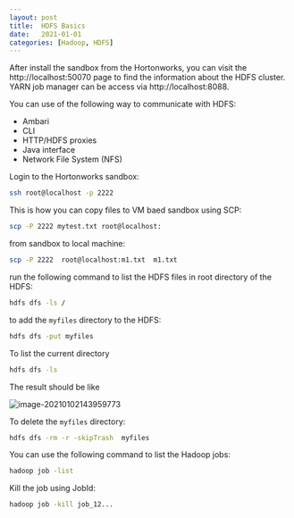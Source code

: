 ```yaml
---
layout: post
title:  HDFS Basics
date:   2021-01-01
categories: [Hadoop, HDFS]
---
```


After install the sandbox from the Hortonworks, you can visit the http://localhost:50070 page to find the information about the HDFS cluster. YARN job manager can be access via http://localhost:8088. 

<!--more-->


You can use of the following way to communicate with HDFS:

- Ambari
- CLI
- HTTP/HDFS proxies
- Java interface
- Network File System (NFS)

Login to the Hortonworks sandbox:

```bash
ssh root@localhost -p 2222
```

This is how you can copy files to VM baed sandbox using SCP:

```bash
scp -P 2222 mytest.txt root@localhost:
```

from sandbox to local machine:

```bash
scp -P 2222  root@localhost:m1.txt  m1.txt
```

run the following command to list the HDFS files in root directory of the HDFS:

```bash
hdfs dfs -ls /
```

to add the `myfiles` directory to the HDFS:

```bash
hdfs dfs -put myfiles 
```

To list the current directory

```bash
hdfs dfs -ls
```

The result should be like

![image-20210102143959773](https://cdn.jsdelivr.net/gh/ojitha/blog@master/uPic/image-20210102143959773.png)

To delete the `myfiles` directory:

```bash
hdfs dfs -rm -r -skipTrash  myfiles
```

You can use the following command to list the Hadoop jobs:

```bash
hadoop job -list
```

Kill the job using JobId:

```bash
hadoop job -kill job_12...
```

